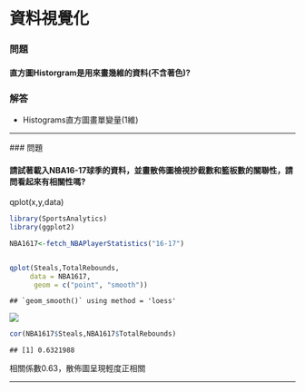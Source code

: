資料視覺化
================

### 問題

#### 直方圖Historgram是用來畫幾維的資料(不含著色)?

### 解答

-   Histograms直方圖畫單變量(1維)

<hr>
### 問題

#### 請試著載入NBA16-17球季的資料，並畫散佈圖檢視抄截數和籃板數的關聯性，請問看起來有相關性嗎?

qplot(x,y,data)

``` r
library(SportsAnalytics)
library(ggplot2) 

NBA1617<-fetch_NBAPlayerStatistics("16-17")


qplot(Steals,TotalRebounds, 
     data = NBA1617,
      geom = c("point", "smooth"))
```

    ## `geom_smooth()` using method = 'loess'

![](10_Graphic_QA_files/figure-markdown_github-ascii_identifiers/unnamed-chunk-1-1.png)

``` r
cor(NBA1617$Steals,NBA1617$TotalRebounds)
```

    ## [1] 0.6321988

相關係數0.63，散佈圖呈現輕度正相關
<hr>
